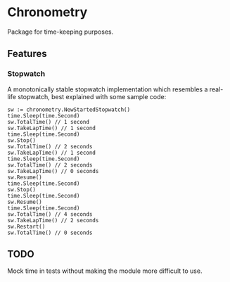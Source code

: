 # Chronometry
Package for time-keeping purposes.

## Features

### Stopwatch
A monotonically stable stopwatch implementation which resembles a real-life stopwatch, best explained with some sample code:

    sw := chronometry.NewStartedStopwatch()
    time.Sleep(time.Second)
    sw.TotalTime() // 1 second
    sw.TakeLapTime() // 1 second
    time.Sleep(time.Second)
    sw.Stop()
    sw.TotalTime() // 2 seconds
    sw.TakeLapTime() // 1 second
    time.Sleep(time.Second)
    sw.TotalTime() // 2 seconds
    sw.TakeLapTime() // 0 seconds
    sw.Resume()
    time.Sleep(time.Second)
    sw.Stop()
    time.Sleep(time.Second)
    sw.Resume()
    time.Sleep(time.Second)
    sw.TotalTime() // 4 seconds
    sw.TakeLapTime() // 2 seconds
    sw.Restart()
    sw.TotalTime() // 0 seconds



## TODO
Mock time in tests without making the module more difficult to use.
